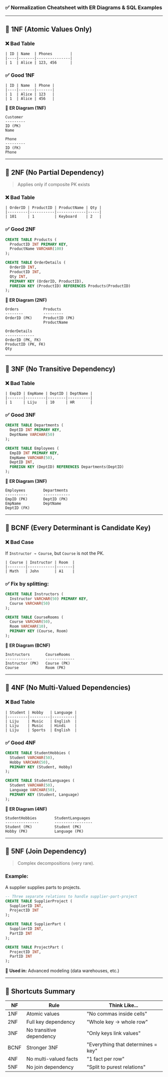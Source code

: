 ### ✅ **Normalization Cheatsheet with ER Diagrams & SQL Examples**

---

## 🔹 1NF (Atomic Values Only)

### ❌ Bad Table

```text
| ID | Name  | Phones        |
|----|-------|---------------|
| 1  | Alice | 123, 456      |
```

### ✅ Good 1NF

```text
| ID | Name  | Phone |
|----|-------|-------|
| 1  | Alice | 123   |
| 1  | Alice | 456   |
```

📌 **ER Diagram (1NF)**

```
Customer
---------
ID (PK)
Name

Phone
---------
ID (FK)
Phone
```

---

## 🔹 2NF (No Partial Dependency)

> Applies only if composite PK exists

### ❌ Bad Table

```text
| OrderID | ProductID | ProductName | Qty |
|---------|-----------|-------------|-----|
| 101     | 1         | Keyboard    | 2   |
```

### ✅ Good 2NF

```sql
CREATE TABLE Products (
  ProductID INT PRIMARY KEY,
  ProductName VARCHAR(100)
);

CREATE TABLE OrderDetails (
  OrderID INT,
  ProductID INT,
  Qty INT,
  PRIMARY KEY (OrderID, ProductID),
  FOREIGN KEY (ProductID) REFERENCES Products(ProductID)
);
```

📌 **ER Diagram (2NF)**

```
Orders           Products
--------         ---------
OrderID (PK)     ProductID (PK)
                 ProductName

OrderDetails
-------------
OrderID (PK, FK)
ProductID (PK, FK)
Qty
```

---

## 🔹 3NF (No Transitive Dependency)

### ❌ Bad Table

```text
| EmpID | EmpName | DeptID | DeptName |
|-------|---------|--------|----------|
| 1     | Liju    | 10     | HR       |
```

### ✅ Good 3NF

```sql
CREATE TABLE Departments (
  DeptID INT PRIMARY KEY,
  DeptName VARCHAR(50)
);

CREATE TABLE Employees (
  EmpID INT PRIMARY KEY,
  EmpName VARCHAR(50),
  DeptID INT,
  FOREIGN KEY (DeptID) REFERENCES Departments(DeptID)
);
```

📌 **ER Diagram (3NF)**

```
Employees        Departments
----------       ------------
EmpID (PK)       DeptID (PK)
EmpName          DeptName
DeptID (FK)
```

---

## 🔹 BCNF (Every Determinant is Candidate Key)

### ❌ Bad Case

If `Instructor → Course`, but `Course` is not the PK.

```text
| Course | Instructor | Room  |
|--------|------------|-------|
| Math   | John       | A1    |
```

### ✅ Fix by splitting:

```sql
CREATE TABLE Instructors (
  Instructor VARCHAR(50) PRIMARY KEY,
  Course VARCHAR(50)
);

CREATE TABLE CourseRooms (
  Course VARCHAR(50),
  Room VARCHAR(10),
  PRIMARY KEY (Course, Room)
);
```

📌 **ER Diagram (BCNF)**

```
Instructors       CourseRooms
------------      -------------
Instructor (PK)   Course (PK)
Course            Room (PK)
```

---

## 🔹 4NF (No Multi-Valued Dependencies)

### ❌ Bad Table

```text
| Student | Hobby   | Language |
|---------|---------|----------|
| Liju    | Music   | English  |
| Liju    | Music   | Hindi    |
| Liju    | Sports  | English  |
```

### ✅ Good 4NF

```sql
CREATE TABLE StudentHobbies (
  Student VARCHAR(50),
  Hobby VARCHAR(50),
  PRIMARY KEY (Student, Hobby)
);

CREATE TABLE StudentLanguages (
  Student VARCHAR(50),
  Language VARCHAR(50),
  PRIMARY KEY (Student, Language)
);
```

📌 **ER Diagram (4NF)**

```
StudentHobbies        StudentLanguages
---------------       -----------------
Student (PK)          Student (PK)
Hobby (PK)            Language (PK)
```

---

## 🔹 5NF (Join Dependency)

> Complex decompositions (very rare).

### Example:

A supplier supplies parts to projects.

```sql
-- Three separate relations to handle supplier-part-project
CREATE TABLE SupplierProject (
  SupplierID INT,
  ProjectID INT
);

CREATE TABLE SupplierPart (
  SupplierID INT,
  PartID INT
);

CREATE TABLE ProjectPart (
  ProjectID INT,
  PartID INT
);
```

📌 **Used in:** Advanced modeling (data warehouses, etc.)

---

## 🧠 Shortcuts Summary

| NF   | Rule                     | Think Like...                      |
| ---- | ------------------------ | ---------------------------------- |
| 1NF  | Atomic values            | "No commas inside cells"           |
| 2NF  | Full key dependency      | "Whole key → whole row"            |
| 3NF  | No transitive dependency | "Only keys link values"            |
| BCNF | Stronger 3NF             | "Everything that determines = key" |
| 4NF  | No multi-valued facts    | "1 fact per row"                   |
| 5NF  | No join dependency       | "Split to purest relations"        |
